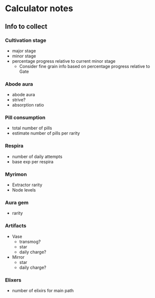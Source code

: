 # Calculator notes

## Info to collect

### Cultivation stage
- major stage
- minor stage
- percentage progress relative to current minor stage
    - Consider fine grain info based on percentage progress relative to Gate

### Abode aura
- abode aura
- strive?
- absorption ratio

### Pill consumption
- total number of pills
- estimate number of pills per rarity

### Respira
- number of daily attempts
- base exp per respira

### Myrimon
- Extractor rarity
- Node levels

### Aura gem
- rarity

### Artifacts
- Vase
    - transmog?
    - star
    - daily charge?
- Mirror
    - star
    - daily charge?

### Elixers
- number of elixirs for main path